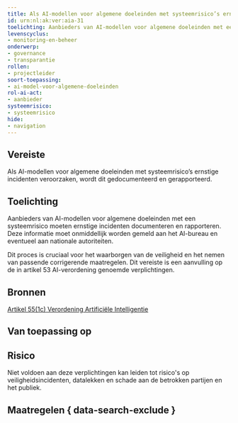 ```yaml
---
title: Als AI-modellen voor algemene doeleinden met systeemrisico’s ernstige incidenten veroorzaken, wordt dit gedocumenteerd en gerapporteerd.
id: urn:nl:ak:ver:aia-31
toelichting: Aanbieders van AI-modellen voor algemene doeleinden met een systeemrisico moeten relevante informatie over ernstige incidenten en mogelijke corrigerende maatregelen bijhouden, documenteren en onverwijld rapporteren aan het AI bureau en, in voorkomend geval, aan de nationale bevoegde autoriteiten.
levenscyclus:
- monitoring-en-beheer
onderwerp:
- governance
- transparantie
rollen:
- projectleider
soort-toepassing:
- ai-model-voor-algemene-doeleinden
rol-ai-act:
- aanbieder
systeemrisico:
- systeemrisico
hide:
- navigation
---
```


<!-- tags -->
## Vereiste

Als AI-modellen voor algemene doeleinden met systeemrisico’s ernstige incidenten veroorzaken, wordt dit gedocumenteerd en gerapporteerd.

## Toelichting

Aanbieders van AI-modellen voor algemene doeleinden met een systeemrisico moeten ernstige incidenten documenteren en rapporteren.
Deze informatie moet onmiddellijk worden gemeld aan het AI-bureau en eventueel aan nationale autoriteiten.

Dit proces is cruciaal voor het waarborgen van de veiligheid en het nemen van passende corrigerende maatregelen.
Dit vereiste is een aanvulling op de in artikel 53 AI-verordening genoemde verplichtingen.

## Bronnen
[Artikel 55(1c) Verordening Artificiële Intelligentie](https://eur-lex.europa.eu/legal-content/NL/TXT/HTML/?uri=OJ:L_202401689#d1e5730-1-1)

## Van toepassing op 
<!-- tags-ai-act -->

## Risico
Niet voldoen aan deze verplichtingen kan leiden tot risico's op veiligheidsincidenten, datalekken en schade aan de betrokken partijen en het publiek.

## Maatregelen { data-search-exclude }

<!-- list_maatregelen vereiste/aia-31-ai-modellen-algemene-doeleinden-systeemrisico-ernstige-incidenten no-search no-onderwerp no-rol no-levenscyclus -->
